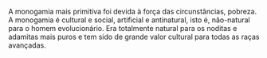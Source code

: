 ﻿A monogamia mais primitiva foi devida à força das circunstâncias, pobreza. A monogamia é cultural e social, artificial e antinatural, isto é, não-natural para o homem evolucionário. Era totalmente natural para os noditas e adamitas mais puros e tem sido de grande valor cultural para todas as raças avançadas.